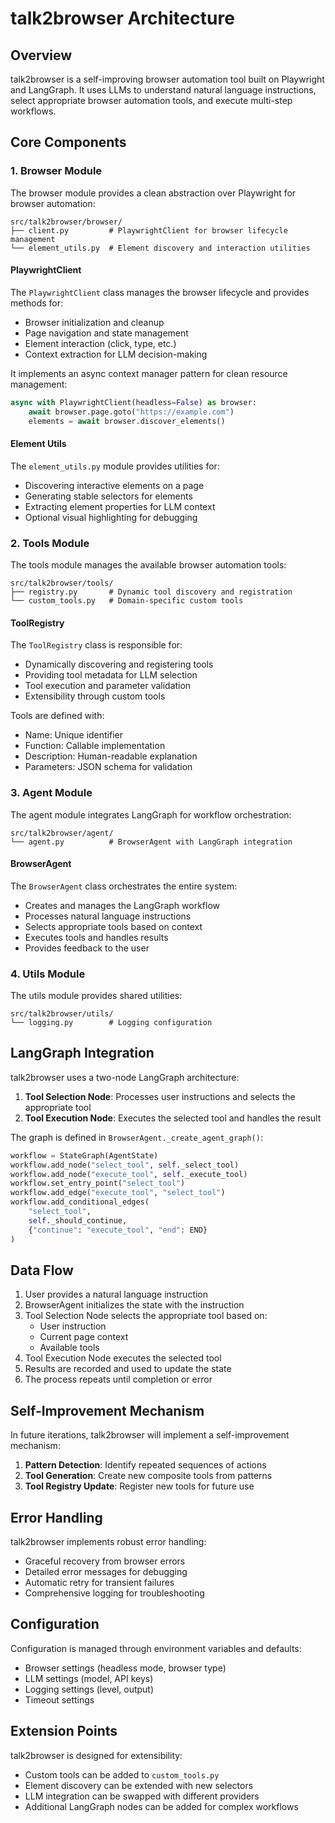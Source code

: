 # talk2browser Architecture

## Overview

talk2browser is a self-improving browser automation tool built on Playwright and LangGraph. It uses LLMs to understand natural language instructions, select appropriate browser automation tools, and execute multi-step workflows.

## Core Components

### 1. Browser Module

The browser module provides a clean abstraction over Playwright for browser automation:

```
src/talk2browser/browser/
├── client.py         # PlaywrightClient for browser lifecycle management
└── element_utils.py  # Element discovery and interaction utilities
```

#### PlaywrightClient

The `PlaywrightClient` class manages the browser lifecycle and provides methods for:
- Browser initialization and cleanup
- Page navigation and state management
- Element interaction (click, type, etc.)
- Context extraction for LLM decision-making

It implements an async context manager pattern for clean resource management:

```python
async with PlaywrightClient(headless=False) as browser:
    await browser.page.goto("https://example.com")
    elements = await browser.discover_elements()
```

#### Element Utils

The `element_utils.py` module provides utilities for:
- Discovering interactive elements on a page
- Generating stable selectors for elements
- Extracting element properties for LLM context
- Optional visual highlighting for debugging

### 2. Tools Module

The tools module manages the available browser automation tools:

```
src/talk2browser/tools/
├── registry.py       # Dynamic tool discovery and registration
└── custom_tools.py   # Domain-specific custom tools
```

#### ToolRegistry

The `ToolRegistry` class is responsible for:
- Dynamically discovering and registering tools
- Providing tool metadata for LLM selection
- Tool execution and parameter validation
- Extensibility through custom tools

Tools are defined with:
- Name: Unique identifier
- Function: Callable implementation
- Description: Human-readable explanation
- Parameters: JSON schema for validation

### 3. Agent Module

The agent module integrates LangGraph for workflow orchestration:

```
src/talk2browser/agent/
└── agent.py          # BrowserAgent with LangGraph integration
```

#### BrowserAgent

The `BrowserAgent` class orchestrates the entire system:
- Creates and manages the LangGraph workflow
- Processes natural language instructions
- Selects appropriate tools based on context
- Executes tools and handles results
- Provides feedback to the user

### 4. Utils Module

The utils module provides shared utilities:

```
src/talk2browser/utils/
└── logging.py        # Logging configuration
```

## LangGraph Integration

talk2browser uses a two-node LangGraph architecture:

1. **Tool Selection Node**: Processes user instructions and selects the appropriate tool
2. **Tool Execution Node**: Executes the selected tool and handles the result

The graph is defined in `BrowserAgent._create_agent_graph()`:

```python
workflow = StateGraph(AgentState)
workflow.add_node("select_tool", self._select_tool)
workflow.add_node("execute_tool", self._execute_tool)
workflow.set_entry_point("select_tool")
workflow.add_edge("execute_tool", "select_tool")
workflow.add_conditional_edges(
    "select_tool",
    self._should_continue,
    {"continue": "execute_tool", "end": END}
)
```

## Data Flow

1. User provides a natural language instruction
2. BrowserAgent initializes the state with the instruction
3. Tool Selection Node selects the appropriate tool based on:
   - User instruction
   - Current page context
   - Available tools
4. Tool Execution Node executes the selected tool
5. Results are recorded and used to update the state
6. The process repeats until completion or error

## Self-Improvement Mechanism

In future iterations, talk2browser will implement a self-improvement mechanism:

1. **Pattern Detection**: Identify repeated sequences of actions
2. **Tool Generation**: Create new composite tools from patterns
3. **Tool Registry Update**: Register new tools for future use

## Error Handling

talk2browser implements robust error handling:
- Graceful recovery from browser errors
- Detailed error messages for debugging
- Automatic retry for transient failures
- Comprehensive logging for troubleshooting

## Configuration

Configuration is managed through environment variables and defaults:
- Browser settings (headless mode, browser type)
- LLM settings (model, API keys)
- Logging settings (level, output)
- Timeout settings

## Extension Points

talk2browser is designed for extensibility:
- Custom tools can be added to `custom_tools.py`
- Element discovery can be extended with new selectors
- LLM integration can be swapped with different providers
- Additional LangGraph nodes can be added for complex workflows
